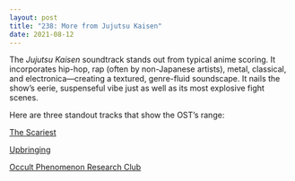 ```yaml
---
layout: post
title: "238: More from Jujutsu Kaisen"
date: 2021-08-12
---
```


The *Jujutsu Kaisen* soundtrack stands out from typical anime scoring. It incorporates hip-hop, rap (often by non-Japanese artists), metal, classical, and electronica—creating a textured, genre-fluid soundscape. It nails the show’s eerie, suspenseful vibe just as well as its most explosive fight scenes.

Here are three standout tracks that show the OST’s range:

[The Scariest](https://youtu.be/oDUAWW4fgt8)  

[Upbringing](https://youtu.be/1fR-nnG8vuA)  

[Occult Phenomenon Research Club](https://youtu.be/9PAZHCK7178)  
